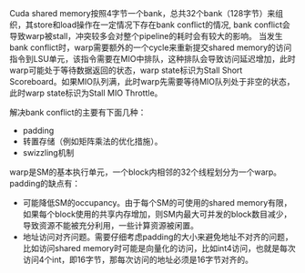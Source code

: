 Cuda shared memory按照4字节一个bank，总共32个bank（128字节）来组织，其store和load操作在一定情况下存在bank conflict的情况,
bank conflict会导致warp被stall，冲突较多会对整个pipeline的耗时会有较大的影响。
当发生bank conflict时，warp需要额外的一个cycle来重新提交shared memory的访问指令到LSU单元，该指令需要在MIO中排队，这种排队会导致访问延迟增加，此时warp可能处于等待数据返回的状态，warp state标识为Stall Short Scoreboard。如果MIO队列满，此时warp先需要等待MIO队列处于非空的状态，此时warp state标识为Stall MIO Throttle。

解决bank conflict的主要有下面几种：

- padding
- 转置存储（例如矩阵乘法的优化措施）。
- swizzling机制

warp是SM的基本执行单元，一个block内相邻的32个线程划分为一个warp。
padding的缺点有：
- 可能降低SM的occupancy。由于每个SM的可使用的shared memory有限，如果每个block使用的共享内存增加，则SM内最大可并发的block数目减少，导致资源不能被充分利用，一些计算资源被闲置。
- 地址访问对齐问题。需要仔细考虑padding的大小来避免地址不对齐的问题，比如访问shared memory时可能是向量化的访问，比如int4访问，也就是每次访问4个int，即16字节，那每次访问的地址必须是16字节对齐的。